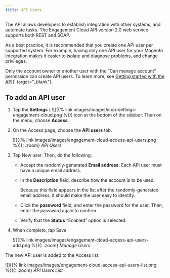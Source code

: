 ```yaml
---
title: API Users
---
```


The API allows developers to establish integration with other systems, and automate tasks. The Engagement Cloud API version 2.0 web service supports both REST and SOAP.

As a best practice, it is recommended that you create one API user per supported system. For example, having only one API user for your Magento integration makes it easier to isolate and diagnose problems, and change privileges.

Only the account owner or another user with the “Can manage account” permission can create API users. To learn more, see [Getting started with the API][1]{: target="_blank"}.

## To add an API user

1. Tap the **Settings** ( ![]({% link images/images/icon-settings-engagement-cloud.png %})) icon at the bottom of the sidebar. Then on the menu, choose **Access**.

1. On the Access page, choose the **API users** tab.

    ![]({% link images/images/engagement-cloud-access-api-users.png %}){: .zoom}
    *API Users*

1. Tap <span class="btn">New user</span>. Then, do the following:

    * Accept the randomly-generated **Email address**. Each API user must have a unique email address.

    * In the **Description** field, describe how the account is to be used.

        Because this field appears in the list after the randomly-generated email address, it should make the user easy to identify.

    * Click the **password** field, and enter the password for the user. Then, enter the password again to confirm.

    * Verify that the **Status** “Enabled” option is selected.

1. When complete, tap <span class="btn">Save</span>.

    ![]({% link images/images/engagement-cloud-access-api-users-add.png %}){: .zoom}
    *Manage Users*

The new API user is added to the Access list.

![]({% link images/images/engagement-cloud-access-api-users-list.png %}){: .zoom}
*API Users List*

[1]: https://developer.dotdigital.com/docs/getting-started-with-the-api
